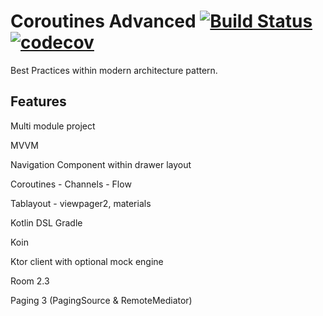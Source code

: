 # Coroutines Advanced [![Build Status](https://travis-ci.com/FrederickKlyk/CoroutinesAdvanced.svg?branch=master)](https://travis-ci.com/FrederickKlyk/CoroutinesAdvanced) [![codecov](https://codecov.io/gh/FrederickKlyk/CoroutinesAdvanced/branch/master/graph/badge.svg)](https://codecov.io/gh/FrederickKlyk/CoroutinesAdvanced)



Best Practices within modern architecture pattern.

## Features
Multi module project

MVVM

Navigation Component within drawer layout

Coroutines - Channels - Flow

Tablayout - viewpager2, materials

Kotlin DSL Gradle

Koin

Ktor client with optional mock engine

Room 2.3

Paging 3 (PagingSource & RemoteMediator)

